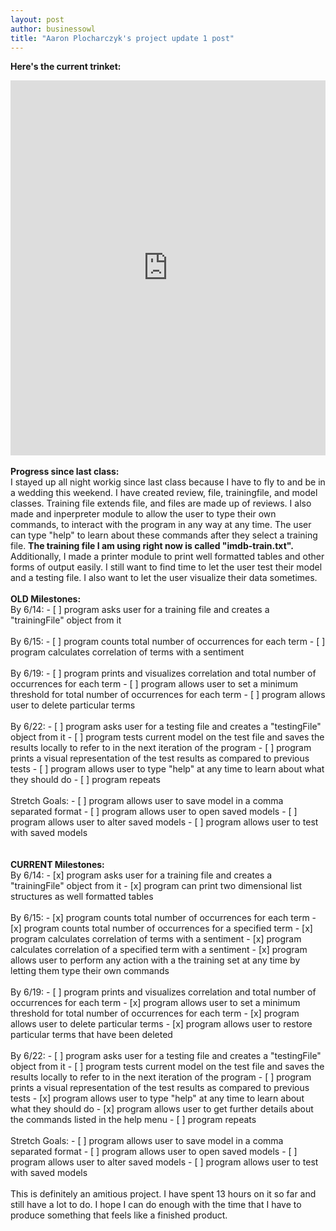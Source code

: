 ```yaml
---
layout: post
author: businessowl
title: "Aaron Plocharczyk's project update 1 post"
---
```

<strong>Here's the current trinket:</strong>
<iframe src="https://trinket.io/embed/python/35de19ec64" width="100%" height="600" frameborder="0" marginwidth="0" marginheight="0" allowfullscreen></iframe>
<br/>
<br/>
<strong>Progress since last class:</strong>
<br/>
I stayed up all night workig since last class because I have to fly to and be in a wedding this weekend. I have created review, file, trainingfile, and model classes. Training file extends file, and files are made up of reviews. I also made and inperpreter module to allow the user to type their own commands, to interact with the program in any way at any time. The user can type "help" to learn about these commands after they select a training file. <strong>The training file I am using right now is called "imdb-train.txt".</strong> Additionally, I made a printer module to print well formatted tables and other forms of output easily. I still want to find time to let the user test their model and a testing file. I also want to let the user visualize their data sometimes.
<br/>
<br/>
<strong>OLD Milestones:</strong>
<br/>
By 6/14:
- [ ] program asks user for a training file and creates a "trainingFile" object from it
<br/>
<br/>
By 6/15:
- [ ] program counts total number of occurrences for each term
- [ ] program calculates correlation of terms with a sentiment
<br/>
<br/>
By 6/19:
- [ ] program prints and visualizes correlation and total number of occurrences for each term
- [ ] program allows user to set a minimum threshold for total number of occurrences for each term
- [ ] program allows user to delete particular terms
<br/>
<br/>
By 6/22:
- [ ] program asks user for a testing file and creates a "testingFile" object from it
- [ ] program tests current model on the test file and saves the results locally to refer to in the next iteration of the program
- [ ] program prints a visual representation of the test results as compared to previous tests
- [ ] program allows user to type "help" at any time to learn about what they should do
- [ ] program repeats
<br/>
<br/>
Stretch Goals:
- [ ] program allows user to save model in a comma separated format
- [ ] program allows user to open saved models
- [ ] program allows user to alter saved models
- [ ] program allows user to test with saved models

<br/>
<br/>
<br/>
<strong>CURRENT Milestones:</strong>
<br/>
By 6/14:
- [x] program asks user for a training file and creates a "trainingFile" object from it
- [x] program can print two dimensional list structures as well formatted tables
<br/>
<br/>
By 6/15:
- [x] program counts total number of occurrences for each term
- [x] program counts total number of occurrences for a specified term
- [x] program calculates correlation of terms with a sentiment
- [x] program calculates correlation of a specified term with a sentiment
- [x] program allows user to perform any action with a the training set at any time by letting them type their own commands
<br/>
<br/>
By 6/19:
- [ ] program prints and visualizes correlation and total number of occurrences for each term
- [x] program allows user to set a minimum threshold for total number of occurrences for each term
- [x] program allows user to delete particular terms
- [x] program allows user to restore particular terms that have been deleted
<br/>
<br/>
By 6/22:
- [ ] program asks user for a testing file and creates a "testingFile" object from it
- [ ] program tests current model on the test file and saves the results locally to refer to in the next iteration of the program
- [ ] program prints a visual representation of the test results as compared to previous tests
- [x] program allows user to type "help" at any time to learn about what they should do
- [x] program allows user to get further details about the commands listed in the help menu
- [ ] program repeats
<br/>
<br/>
Stretch Goals:
- [ ] program allows user to save model in a comma separated format
- [ ] program allows user to open saved models
- [ ] program allows user to alter saved models
- [ ] program allows user to test with saved models
<br/>
<br/>
This is definitely an amitious project. I have spent 13 hours on it so far and still have a lot to do. I hope I can do enough with the time that I have to produce something that feels like a finished product.
